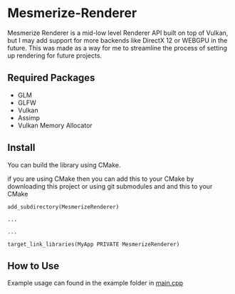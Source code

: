 # Mesmerize-Renderer

Mesmerize Renderer is a mid-low level Renderer API built on top of Vulkan, but I may add support for more backends like DirectX 12 or WEBGPU in the future. This was made as a way for me to streamline the process of setting up rendering for future projects.

## Required Packages
- GLM
- GLFW
- Vulkan
- Assimp
- Vulkan Memory Allocator

## Install
You can build the library using CMake.

if you are using CMake then you can add this to your CMake by downloading this project or using git submodules and and this to your CMake

```
add_subdirectory(MesmerizeRenderer)

...

...

target_link_libraries(MyApp PRIVATE MesmerizeRenderer)
```



## How to Use
Example usage can found in the example folder in [main.cpp](https://github.com/brevin33/Mesmerize-Renderer/blob/main/example/main.cpp)
